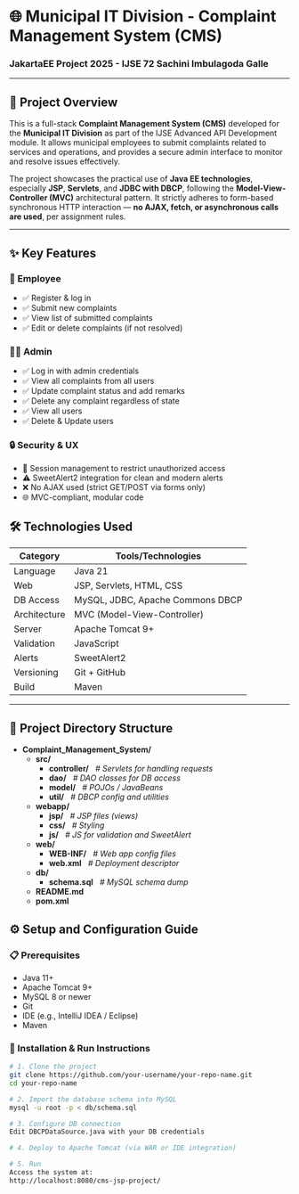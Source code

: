 # 🌐 Municipal IT Division - Complaint Management System (CMS)

### JakartaEE Project 2025 - IJSE 72 Sachini Imbulagoda Galle

---

## 📌 Project Overview

This is a full-stack **Complaint Management System (CMS)** developed for the **Municipal IT Division** as part of the IJSE Advanced API Development module. It allows municipal employees to submit complaints related to services and operations, and provides a secure admin interface to monitor and resolve issues effectively.

The project showcases the practical use of **Java EE technologies**, especially **JSP**, **Servlets**, and **JDBC with DBCP**, following the **Model-View-Controller (MVC)** architectural pattern. It strictly adheres to form-based synchronous HTTP interaction — **no AJAX, fetch, or asynchronous calls are used**, per assignment rules.

---

## ✨ Key Features

### 🧑 Employee
- ✅ Register & log in
- ✅ Submit new complaints
- ✅ View list of submitted complaints
- ✅ Edit or delete complaints (if not resolved)

### 👨‍💼 Admin
- ✅ Log in with admin credentials
- ✅ View all complaints from all users
- ✅ Update complaint status and add remarks
- ✅ Delete any complaint regardless of state
- ✅ View all users
- ✅ Delete & Update users

### 🔒 Security & UX
- 🔐 Session management to restrict unauthorized access
- ⚠️ SweetAlert2 integration for clean and modern alerts
- ❌ No AJAX used (strict GET/POST via forms only)
- 🌐 MVC-compliant, modular code

## 🛠️ Technologies Used

| Category       | Tools/Technologies                |
|----------------|-----------------------------------|
| Language       | Java 21                           |
| Web            | JSP, Servlets, HTML, CSS          |
| DB Access      | MySQL, JDBC, Apache Commons DBCP  |
| Architecture   | MVC (Model-View-Controller)       |
| Server         | Apache Tomcat 9+                  |
| Validation     | JavaScript                        |
| Alerts         | SweetAlert2                       |
| Versioning     | Git + GitHub                      |
| Build          | Maven                             |

---

## 🧱 Project Directory Structure

- **Complaint_Management_System/**
  - **src/**
    - **controller/** &nbsp;&nbsp;_# Servlets for handling requests_
    - **dao/** &nbsp;&nbsp;_# DAO classes for DB access_
    - **model/** &nbsp;&nbsp;_# POJOs / JavaBeans_
    - **util/** &nbsp;&nbsp;_# DBCP config and utilities_
  - **webapp/**
    - **jsp/** &nbsp;&nbsp;_# JSP files (views)_
    - **css/** &nbsp;&nbsp;_# Styling_
    - **js/** &nbsp;&nbsp;_# JS for validation and SweetAlert_
  - **web/**
    - **WEB-INF/** &nbsp;&nbsp;_# Web app config files_
    - **web.xml** &nbsp;&nbsp;_# Deployment descriptor_
  - **db/**
    - **schema.sql** &nbsp;&nbsp;_# MySQL schema dump_
  - **README.md**
  - **pom.xml**

## ⚙️ Setup and Configuration Guide

### 📋 Prerequisites

- Java 11+
- Apache Tomcat 9+
- MySQL 8 or newer
- Git
- IDE (e.g., IntelliJ IDEA / Eclipse)
-  Maven

### 🧪 Installation & Run Instructions

```bash
# 1. Clone the project
git clone https://github.com/your-username/your-repo-name.git
cd your-repo-name

# 2. Import the database schema into MySQL
mysql -u root -p < db/schema.sql

# 3. Configure DB connection
Edit DBCPDataSource.java with your DB credentials

# 4. Deploy to Apache Tomcat (via WAR or IDE integration)

# 5. Run
Access the system at:
http://localhost:8080/cms-jsp-project/
